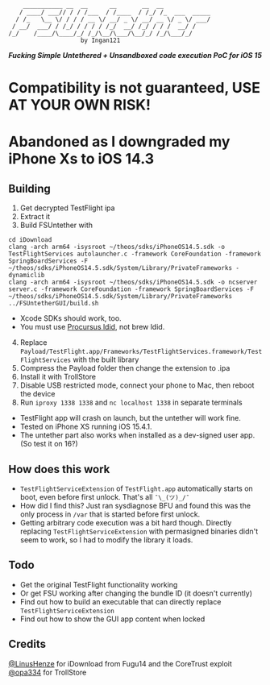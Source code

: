 ```
    ___________ __  __      __       __  __             
   / ____/ ___// / / /___  / /____  / /_/ /_  ___  _____
  / /_   \__ \/ / / / __ \/ __/ _ \/ __/ __ \/ _ \/ ___/
 / __/  ___/ / /_/ / / / / /_/  __/ /_/ / / /  __/ /    
/_/    /____/\____/_/ /_/\__/\___/\__/_/ /_/\___/_/        
                    by Ingan121
```
*__Fucking Simple Untethered + Unsandboxed code execution PoC for iOS 15__*
# Compatibility is not guaranteed, USE AT YOUR OWN RISK!
# Abandoned as I downgraded my iPhone Xs to iOS 14.3
## Building
1. Get decrypted TestFlight ipa
2. Extract it
3. Build FSUntether with
```
cd iDownload
clang -arch arm64 -isysroot ~/theos/sdks/iPhoneOS14.5.sdk -o TestFlightServices autolauncher.c -framework CoreFoundation -framework SpringBoardServices -F ~/theos/sdks/iPhoneOS14.5.sdk/System/Library/PrivateFrameworks -dynamiclib
clang -arch arm64 -isysroot ~/theos/sdks/iPhoneOS14.5.sdk -o ncserver server.c -framework CoreFoundation -framework SpringBoardServices -F ~/theos/sdks/iPhoneOS14.5.sdk/System/Library/PrivateFrameworks
../FSUntetherGUI/build.sh
```
* Xcode SDKs should work, too.
* You must use [Procursus ldid](https://github.com/permasigner/ldid), not brew ldid.
4. Replace `Payload/TestFlight.app/Frameworks/TestFlightServices.framework/TestFlightServices` with the built library
5. Compress the Payload folder then change the extension to .ipa
6. Install it with TrollStore
7. Disable USB restricted mode, connect your phone to Mac, then reboot the device 
8. Run `iproxy 1338 1338` and `nc localhost 1338` in separate terminals
* TestFlight app will crash on launch, but the untether will work fine.
* Tested on iPhone XS running iOS 15.4.1.
* The untether part also works when installed as a dev-signed user app. (So test it on 16?)
## How does this work
* `TestFlightServiceExtension` of `TestFlight.app` automatically starts on boot, even before first unlock. That's all `¯\_(ツ)_/¯`
* How did I find this? Just ran sysdiagnose BFU and found this was the only process in `/var` that is started before first unlock.
* Getting arbitrary code execution was a bit hard though. Directly replacing `TestFlightServiceExtension` with permasigned binaries didn't seem to work, so I had to modify the library it loads.

## Todo
* Get the original TestFlight functionality working
* Or get FSU working after changing the bundle ID (it doesn't currently)
* Find out how to build an executable that can directly replace `TestFlightServiceExtension`
* Find out how to show the GUI app content when locked

## Credits
[@LinusHenze](https://github.com/LinusHenze) for iDownload from Fugu14 and the CoreTrust exploit<br>
[@opa334](https://github.com/opa334) for TrollStore
